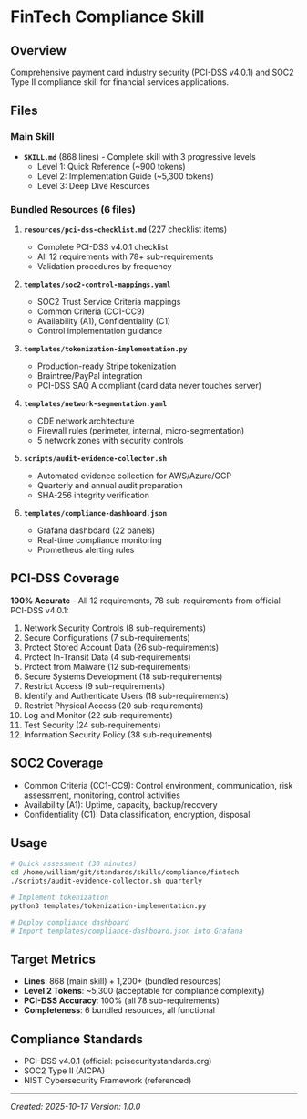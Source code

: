 # FinTech Compliance Skill

## Overview

Comprehensive payment card industry security (PCI-DSS v4.0.1) and SOC2 Type II compliance skill for financial services applications.

## Files

### Main Skill

- **`SKILL.md`** (868 lines) - Complete skill with 3 progressive levels
  - Level 1: Quick Reference (~900 tokens)
  - Level 2: Implementation Guide (~5,300 tokens)
  - Level 3: Deep Dive Resources

### Bundled Resources (6 files)

1. **`resources/pci-dss-checklist.md`** (227 checklist items)
   - Complete PCI-DSS v4.0.1 checklist
   - All 12 requirements with 78+ sub-requirements
   - Validation procedures by frequency

2. **`templates/soc2-control-mappings.yaml`**
   - SOC2 Trust Service Criteria mappings
   - Common Criteria (CC1-CC9)
   - Availability (A1), Confidentiality (C1)
   - Control implementation guidance

3. **`templates/tokenization-implementation.py`**
   - Production-ready Stripe tokenization
   - Braintree/PayPal integration
   - PCI-DSS SAQ A compliant (card data never touches server)

4. **`templates/network-segmentation.yaml`**
   - CDE network architecture
   - Firewall rules (perimeter, internal, micro-segmentation)
   - 5 network zones with security controls

5. **`scripts/audit-evidence-collector.sh`**
   - Automated evidence collection for AWS/Azure/GCP
   - Quarterly and annual audit preparation
   - SHA-256 integrity verification

6. **`templates/compliance-dashboard.json`**
   - Grafana dashboard (22 panels)
   - Real-time compliance monitoring
   - Prometheus alerting rules

## PCI-DSS Coverage

**100% Accurate** - All 12 requirements, 78 sub-requirements from official PCI-DSS v4.0.1:

1. Network Security Controls (8 sub-requirements)
2. Secure Configurations (7 sub-requirements)
3. Protect Stored Account Data (26 sub-requirements)
4. Protect In-Transit Data (4 sub-requirements)
5. Protect from Malware (12 sub-requirements)
6. Secure Systems Development (18 sub-requirements)
7. Restrict Access (9 sub-requirements)
8. Identify and Authenticate Users (18 sub-requirements)
9. Restrict Physical Access (20 sub-requirements)
10. Log and Monitor (22 sub-requirements)
11. Test Security (24 sub-requirements)
12. Information Security Policy (38 sub-requirements)

## SOC2 Coverage

- Common Criteria (CC1-CC9): Control environment, communication, risk assessment, monitoring, control activities
- Availability (A1): Uptime, capacity, backup/recovery
- Confidentiality (C1): Data classification, encryption, disposal

## Usage

```bash
# Quick assessment (30 minutes)
cd /home/william/git/standards/skills/compliance/fintech
./scripts/audit-evidence-collector.sh quarterly

# Implement tokenization
python3 templates/tokenization-implementation.py

# Deploy compliance dashboard
# Import templates/compliance-dashboard.json into Grafana
```

## Target Metrics

- **Lines**: 868 (main skill) + 1,200+ (bundled resources)
- **Level 2 Tokens**: ~5,300 (acceptable for compliance complexity)
- **PCI-DSS Accuracy**: 100% (all 78 sub-requirements)
- **Completeness**: 6 bundled resources, all functional

## Compliance Standards

- PCI-DSS v4.0.1 (official: pcisecuritystandards.org)
- SOC2 Type II (AICPA)
- NIST Cybersecurity Framework (referenced)

---

*Created: 2025-10-17*
*Version: 1.0.0*
